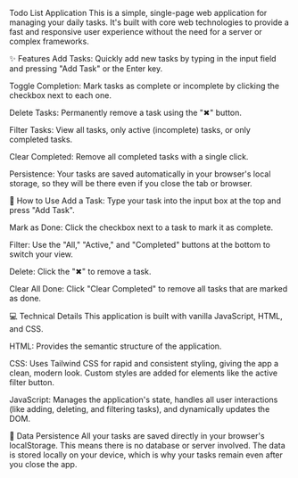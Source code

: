 Todo List Application
This is a simple, single-page web application for managing your daily tasks. It's built with core web technologies to provide a fast and responsive user experience without the need for a server or complex frameworks.

✨ Features
Add Tasks: Quickly add new tasks by typing in the input field and pressing "Add Task" or the Enter key.

Toggle Completion: Mark tasks as complete or incomplete by clicking the checkbox next to each one.

Delete Tasks: Permanently remove a task using the "✖" button.

Filter Tasks: View all tasks, only active (incomplete) tasks, or only completed tasks.

Clear Completed: Remove all completed tasks with a single click.

Persistence: Your tasks are saved automatically in your browser's local storage, so they will be there even if you close the tab or browser.

🚀 How to Use
Add a Task: Type your task into the input box at the top and press "Add Task".

Mark as Done: Click the checkbox next to a task to mark it as complete.

Filter: Use the "All," "Active," and "Completed" buttons at the bottom to switch your view.

Delete: Click the "✖" to remove a task.

Clear All Done: Click "Clear Completed" to remove all tasks that are marked as done.

💻 Technical Details
This application is built with vanilla JavaScript, HTML, and CSS.

HTML: Provides the semantic structure of the application.

CSS: Uses Tailwind CSS for rapid and consistent styling, giving the app a clean, modern look. Custom styles are added for elements like the active filter button.

JavaScript: Manages the application's state, handles all user interactions (like adding, deleting, and filtering tasks), and dynamically updates the DOM.

💾 Data Persistence
All your tasks are saved directly in your browser's localStorage. This means there is no database or server involved. The data is stored locally on your device, which is why your tasks remain even after you close the app.